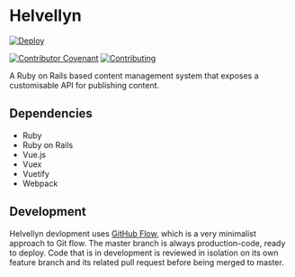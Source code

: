 # Helvellyn

[![Deploy](https://www.herokucdn.com/deploy/button.svg)](https://heroku.com/deploy)

[![Contributor Covenant](https://img.shields.io/badge/Contributor%20Covenant-v2.0%20adopted-ff69b4.svg)](CODE_OF_CONDUCT.md)
[![Contributing](https://img.shields.io/badge/contributions-welcome-blue.svg)](CONTRIBUTING.md)

A Ruby on Rails based content management system that exposes a customisable API for publishing content.

## Dependencies

- Ruby
- Ruby on Rails
- Vue.js
- Vuex
- Vuetify
- Webpack

## Development

Helvellyn devlopment uses [GitHub Flow](https://guides.github.com/introduction/flow/), which is a very minimalist approach to Git flow. The master branch is always production-code, ready to deploy. Code that is in development is reviewed in isolation on its own feature branch and its related pull request before being merged to master.
